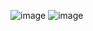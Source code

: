 ![image](https://user-images.githubusercontent.com/85101264/181924748-64245f77-ef58-4ae1-ab75-d10530f137ed.png)
![image](https://user-images.githubusercontent.com/85101264/181924826-94c9b79f-91f6-478b-96b4-83b520fb426e.png)

